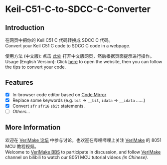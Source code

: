 # Keil-C51-C-to-SDCC-C-Converter  
  
## Introduction  
  
在网页中把你的 Keil C51 C 代码转换成 SDCC C 代码。  
Convert your Keil C51 C code to SDCC C code in a webpage.  
  
使用方法 (中文版): 点击 [此处](https://CSY-tvgo.github.io/Keil-C51-C-to-SDCC-C-Converter/) 打开中文版网页，然后根据页面提示进行操作。  
Usage (English Version): Click [here](https://CSY-tvgo.github.io/Keil-C51-C-to-SDCC-C-Converter/index_en.html) to open the website, then you can follow the tips to convert your code.  
  
## Features  
- [x] In-browser code editor based on [Code Mirror](https://github.com/codemirror/CodeMirror/)  
- [x] Replace some keywords (e.g. `bit` → `__bit`, `idata` → `__idata` ......)  
- [x] Convert `sfr` `sfr16` `sbit` statements.  
- [ ] *Others...*  
  
## More Information  
欢迎在 [VeriMake 论坛](https://verimake.com/) 中参与讨论，也欢迎在哔哩哔哩上关注 [VeriMake](https://space.bilibili.com/356383684) 的 8051 MCU 教程视频。  
Welcome to [VeriMake BBS](https://verimake.com/) to participate in discussion, and follow [VeriMake](https://space.bilibili.com/356383684) channel on bilibili to watch our 8051 MCU tutorial videos *(in Chinese)*.  
  